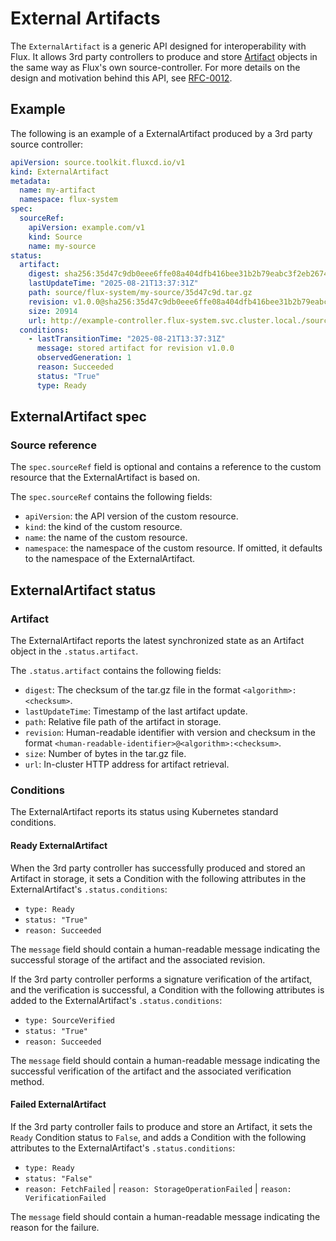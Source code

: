 # External Artifacts

<!-- menuweight:100 -->

The `ExternalArtifact` is a generic API designed for interoperability with Flux.
It allows 3rd party controllers to produce and store [Artifact](#artifact) objects
in the same way as Flux's own source-controller.
For more details on the design and motivation behind this API,
see [RFC-0012](https://github.com/fluxcd/flux2/tree/main/rfcs/0012-external-artifact).

## Example

The following is an example of a ExternalArtifact produced by a 3rd party
source controller:

```yaml
apiVersion: source.toolkit.fluxcd.io/v1
kind: ExternalArtifact
metadata:
  name: my-artifact
  namespace: flux-system
spec:
  sourceRef:
    apiVersion: example.com/v1
    kind: Source
    name: my-source
status:
  artifact:
    digest: sha256:35d47c9db0eee6ffe08a404dfb416bee31b2b79eabc3f2eb26749163ce487f52
    lastUpdateTime: "2025-08-21T13:37:31Z"
    path: source/flux-system/my-source/35d47c9d.tar.gz
    revision: v1.0.0@sha256:35d47c9db0eee6ffe08a404dfb416bee31b2b79eabc3f2eb26749163ce487f52
    size: 20914
    url: http://example-controller.flux-system.svc.cluster.local./source/flux-system/my-source/35d47c9d.tar.gz
  conditions:
    - lastTransitionTime: "2025-08-21T13:37:31Z"
      message: stored artifact for revision v1.0.0
      observedGeneration: 1
      reason: Succeeded
      status: "True"
      type: Ready
```

## ExternalArtifact spec

### Source reference

The `spec.sourceRef` field is optional and contains a reference
to the custom resource that the ExternalArtifact is based on.

The `spec.sourceRef` contains the following fields:

- `apiVersion`: the API version of the custom resource.
- `kind`: the kind of the custom resource.
- `name`: the name of the custom resource.
- `namespace`: the namespace of the custom resource. If omitted, it defaults to the
  namespace of the ExternalArtifact.

## ExternalArtifact status

### Artifact

The ExternalArtifact reports the latest synchronized state
as an Artifact object in the `.status.artifact`.

The `.status.artifact` contains the following fields:

- `digest`: The checksum of the tar.gz file in the format `<algorithm>:<checksum>`.
- `lastUpdateTime`: Timestamp of the last artifact update.
- `path`: Relative file path of the artifact in storage.
- `revision`: Human-readable identifier with version and checksum in the format `<human-readable-identifier>@<algorithm>:<checksum>`.
- `size`: Number of bytes in the tar.gz file.
- `url`: In-cluster HTTP address for artifact retrieval.

### Conditions

The ExternalArtifact reports its status using Kubernetes standard conditions.

#### Ready ExternalArtifact

When the 3rd party controller has successfully produced and stored an
Artifact in storage, it sets a Condition with the following
attributes in the ExternalArtifact's `.status.conditions`:

- `type: Ready`
- `status: "True"`
- `reason: Succeeded`

The `message` field should contain a human-readable message indicating
the successful storage of the artifact and the associated revision.

If the 3rd party controller performs a signature verification
of the artifact, and the verification is successful, a Condition with the
following attributes is added to the ExternalArtifact's `.status.conditions`:

- `type: SourceVerified`
- `status: "True"`
- `reason: Succeeded`

The `message` field should contain a human-readable message indicating
the successful verification of the artifact and the associated verification method.

#### Failed ExternalArtifact

If the 3rd party controller fails to produce and store an Artifact,
it sets the `Ready` Condition status to `False`, and adds a Condition with
the following attributes to the ExternalArtifact's `.status.conditions`:

- `type: Ready`
- `status: "False"`
- `reason: FetchFailed` | `reason: StorageOperationFailed` | `reason: VerificationFailed`

The `message` field should contain a human-readable message indicating
the reason for the failure.
